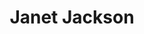 ---
title: "Janet Jackson"
summary: "Janet Damita Jo Jackson is an American singer, songwriter, actress, and dancer. She is noted for her innovative, socially conscious and sexually provocative records, as well as elaborate stage shows. Her sound and choreography became a catalyst in the growth of MTV, enabling her to rise to prominence while breaking gender and racial barriers in the process. Lyrical content which focused on social issues and lived experiences set her reputation as a role model for youth.
The tenth and youngest child of the Jackson family, she made her debut at the MGM Grand. She starred in the variety television series The Jacksons in 1976 and went on to appear in other television shows throughout the 1970s and early 1980s, including Good Times, Diff'rent Strokes, and Fame. After signing a recording contract with A&M Records in 1982, she became a pop icon following the release of her third and fourth studio albums Control and Rhythm Nation 1814 . Her collaborations with record producers Jimmy Jam and Terry Lewis incorporated elements of rhythm and blues, funk, disco, rap, and industrial beats, which led to crossover success in popular music.
In 1991, Jackson signed the first of two record-breaking multimillion-dollar contracts with Virgin Records, establishing her as one of the highest-paid artists in the industry. Prior to her first studio project with Virgin, she appeared in her first of several lead film roles in Poetic Justice . Her two studio albums which followed, Janet and The Velvet Rope , saw her develop a public image as a sex symbol. These records, along with their promotional music videos and live performances in concert tours, branded Jackson as one of the world's most erotic performers, garnering both criticism and praise. By the end of the 1990s, she was named by Billboard magazine as the second most successful recording artist of the decade in the United States after Mariah Carey. The release of her seventh studio album All for You in 2001 coincided with a celebration of her impact on the recording industry as the subject of the inaugural MTV Icon special.The backlash from the 2004 Super Bowl XXXVIII halftime show controversy resulted in an industry blacklisting under the direction of Les Moonves, then-CEO of CBS Corporation. Jackson subsequently experienced reduced radio airplay, televised promotion and sales figures from that point forward. After parting ways with Virgin Records, she released her tenth studio album Discipline , her first and only album with Island Records. In 2015, she partnered with BMG Rights Management to launch her own record label, Rhythm Nation and released her eleventh studio album Unbreakable the same year. Since then she has continued to release music as an independent artist.
Jackson has sold over 100 million records, making her one of the world's best-selling music artists. She has amassed an extensive catalog, with singles such as \"Nasty\", \"Rhythm Nation\", \"That's the Way Love Goes\", \"Together Again\", and \"All for You\"; she holds the record for the most consecutive top-ten entries on the US Billboard Hot 100 singles chart by a female artist with 18. She is also the only artist in the history of the chart to have seven commercial singles from one album peak within the top five positions. In 2008, Billboard placed her number seven on its list of the Hot 100 All-Time Top Artists, and in 2010 ranked her fifth among the \"Top 50 R&B/Hip-Hop Artists of the Past 25 Years\". In December 2016, the magazine named her the second most successful dance club artist after Madonna. Her accolades include five Grammy Awards, eleven Billboard Music Awards, eleven American Music Awards, a star on the Hollywood Walk of Fame, and eight Guinness World Records entries. In 2019, she was inducted to the Rock and Roll Hall of Fame."
image: "janet-jackson.jpg"
apple_music_artist_url: "https://music.apple.com/gb/artist/janet-jackson/1272779"
wikipedia_url: "https://en.wikipedia.org/wiki/Janet_Jackson"
---